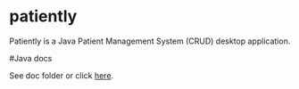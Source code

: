 # patiently
Patiently is a Java Patient Management System (CRUD) desktop application. 

#Java docs

See doc folder or click [here](http://kimeshan.com/patiently_docs).

